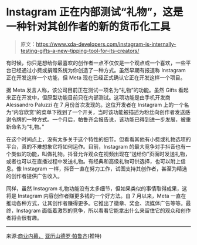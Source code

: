 # Instagram 正在内部测试“礼物”，这是一种针对其创作者的新的货币化工具

> 原文：<https://www.xda-developers.com/instagram-is-internally-testing-gifts-a-new-tipping-tool-for-its-creators/>

有时候，你只是想给你最喜欢的创作者一点不仅仅是一个观点或一个喜欢，一些平台已经通过小费或捐赠系统为你创造了一种方式。虽然早期有报道称 Instagram 正在开发这样一个功能，但 Meta 现在已经正式确认它正在开发这样一个项目。

据 Meta 发言人称，该公司目前正在测试一项名为“礼物”的功能。虽然 Gifts 看起来正在开发中，但原型功能目前只在内部测试。这项功能是由手机开发商 Alessandro Paluzzi 在 7 月份首次发现的。这位开发者在 Instagram 上的一个名为“内容欣赏”的菜单下找到了一个开关，当时该功能被描述为粉丝向创作者发送感谢令牌的一种方式。一个月后，帕鲁齐会报告说，该功能已得到进一步发展，被重新命名为“礼物。”

在这个时间点上，没有太多关于这个特性的细节。但看看其他有小费或礼物选项的平台，真的不难想象它将如何运作。目前，Instagram 的最大竞争对手抖音也有一个类似的功能，叫做礼物。抖音允许观众在视频出现在“送给你”页面时发送礼物，或者也可以在直播过程中发送礼物。有经典和高级礼物可供选择，也可以附上信息。像 Instagram 一样，抖音一直在努力工作，试图支持其创作者，甚至为精选的创作者提供广告收入。

同样，虽然 Instagram 礼物功能没有太多细节，但如果类似的事情取得成果，这将是 Instagram 内容创作者赚更多钱的一个好方法。自 7 月以来，Meta 一直在推动各种方式，让其创作者赚得更多。它推出了徽章、奖金、流媒体广告等等。最终，Instagram 面临着激烈的竞争，所以看看它能拿出什么来留住它的观众和创作者将会很有趣。

* * *

来源:[商业内幕，](https://www.businessinsider.com/instagram-testing-prototype-tipping-creators-reels-earn-gifts-money-2022-9) [亚历山德罗·帕鲁齐](https://twitter.com/alex193a/status/1550028708546854913)(推特)